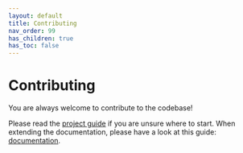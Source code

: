 ```yaml
---
layout: default
title: Contributing
nav_order: 99
has_children: true
has_toc: false
---
```


# Contributing

You are always welcome to contribute to the codebase!

Please read the [project guide](/contributing/project-guide) if you are unsure where to start.
When extending the documentation, please have a look at this guide: [documentation](/contributing/documentation).
